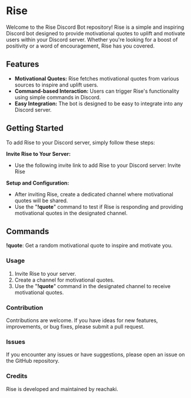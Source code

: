 # Rise
Welcome to the Rise Discord Bot repository! Rise is a simple and inspiring Discord bot designed to provide motivational quotes to uplift and motivate users within your Discord server. Whether you're looking for a boost of positivity or a word of encouragement, Rise has you covered.

## Features
- **Motivational Quotes:** Rise fetches motivational quotes from various sources to inspire and uplift users.
- **Command-based Interaction:** Users can trigger Rise's functionality using simple commands in Discord.
- **Easy Integration:** The bot is designed to be easy to integrate into any Discord server.


## Getting Started
To add Rise to your Discord server, simply follow these steps:

**Invite Rise to Your Server:**
- Use the following invite link to add Rise to your Discord server: Invite Rise

**Setup and Configuration:**
- After inviting Rise, create a dedicated channel where motivational quotes will be shared.
- Use the "**!quote**" command to test if Rise is responding and providing motivational quotes in the designated channel.

## Commands
**!quote**: Get a random motivational quote to inspire and motivate you.

### Usage
1. Invite Rise to your server.
2. Create a channel for motivational quotes.
3. Use the "**!quote**" command in the designated channel to receive motivational quotes.

### Contribution
Contributions are welcome. If you have ideas for new features, improvements, or bug fixes, please submit a pull request.

### Issues
If you encounter any issues or have suggestions, please open an issue on the GitHub repository.

### Credits
Rise is developed and maintained by reachaki. 